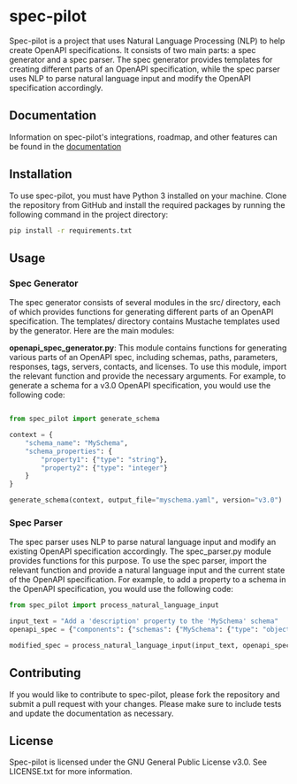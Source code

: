 # spec-pilot

Spec-pilot is a project that uses Natural Language Processing (NLP) to help create OpenAPI specifications. It consists of two main parts: a spec generator and a spec parser. The spec generator provides templates for creating different parts of an OpenAPI specification, while the spec parser uses NLP to parse natural language input and modify the OpenAPI specification accordingly.

## Documentation

Information on spec-pilot's integrations, roadmap, and other features can be found in the [documentation](./docs/index.md)

## Installation

To use spec-pilot, you must have Python 3 installed on your machine. Clone the repository from GitHub and install the required packages by running the following command in the project directory:

```sh
pip install -r requirements.txt
```

## Usage

### Spec Generator

The spec generator consists of several modules in the src/ directory, each of which provides functions for generating different parts of an OpenAPI specification. The templates/ directory contains Mustache templates used by the generator. Here are the main modules:

**openapi_spec_generator.py**: 
This module contains functions for generating various parts of an OpenAPI spec, including schemas, paths, parameters, responses, tags, servers, contacts, and licenses. To use this module, import the relevant function and provide the necessary arguments. For example, to generate a schema for a v3.0 OpenAPI specification, you would use the following code:

```python

from spec_pilot import generate_schema

context = {
    "schema_name": "MySchema",
    "schema_properties": {
        "property1": {"type": "string"},
        "property2": {"type": "integer"}
    }
}

generate_schema(context, output_file="myschema.yaml", version="v3.0")
```

### Spec Parser

The spec parser uses NLP to parse natural language input and modify an existing OpenAPI specification accordingly. The spec_parser.py module provides functions for this purpose. To use the spec parser, import the relevant function and provide a natural language input and the current state of the OpenAPI specification. For example, to add a property to a schema in the OpenAPI specification, you would use the following code:

```python
from spec_pilot import process_natural_language_input

input_text = "Add a 'description' property to the 'MySchema' schema"
openapi_spec = {"components": {"schemas": {"MySchema": {"type": "object", "properties": {}}}}}

modified_spec = process_natural_language_input(input_text, openapi_spec)
```

## Contributing

If you would like to contribute to spec-pilot, please fork the repository and submit a pull request with your changes. Please make sure to include tests and update the documentation as necessary.

## License

Spec-pilot is licensed under the GNU General Public License v3.0. See LICENSE.txt for more information.

